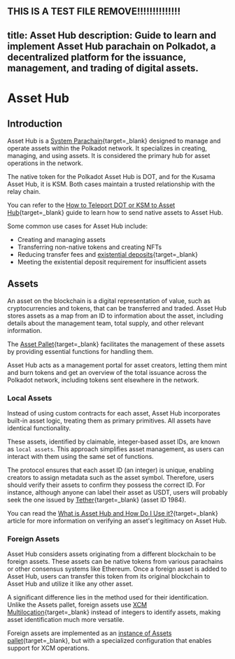 THIS IS  A TEST FILE REMOVE!!!!!!!!!!!!!!
---
title: Asset Hub
description: Guide to learn and implement Asset Hub parachain on Polkadot, a decentralized platform for the issuance, management, and trading of digital assets.
---

# Asset Hub

## Introduction

Asset Hub is a [System Parachain](https://wiki.polkadot.network/docs/learn-system-chains){target=\_blank} designed to manage and operate assets within the Polkadot network. It specializes in creating, managing, and using assets. It is considered the primary hub for asset operations in the network. 

The native token for the Polkadot Asset Hub is DOT, and for the Kusama Asset Hub, it is KSM. Both cases maintain a trusted relationship with the relay chain.

You can refer to the [How to Teleport DOT or KSM to Asset Hub](https://support.polkadot.network/support/solutions/articles/65000181119){target=\_blank} guide to learn how to send native assets to Asset Hub.

Some common use cases for Asset Hub include:

- Creating and managing assets
- Transferring non-native tokens and creating NFTs
- Reducing transfer fees and [existential deposits](https://support.polkadot.network/support/solutions/articles/65000168651){target=\_blank}
- Meeting the existential deposit requirement for insufficient assets

## Assets

An asset on the blockchain is a digital representation of value, such as cryptocurrencies and tokens, that can be transferred and traded. Asset Hub stores assets as a map from an ID to information about the asset, including details about the management team, total supply, and other relevant information. 

The [Asset Pallet](https://paritytech.github.io/polkadot-sdk/master/pallet_assets/index.html){target=\_blank} facilitates the management of these assets by providing essential functions for handling them.

Asset Hub acts as a management portal for asset creators, letting them mint and burn tokens and get an overview of the total issuance across the Polkadot network, including tokens sent elsewhere in the network.

### Local Assets

Instead of using custom contracts for each asset, Asset Hub incorporates built-in asset logic, treating them as primary primitives. All assets have identical functionality.

These assets, identified by claimable, integer-based asset IDs, are known as `local assets`. This approach simplifies asset management, as users can interact with them using the same set of functions.

The protocol ensures that each asset ID (an integer) is unique, enabling creators to assign metadata such as the asset symbol. Therefore, users should verify their assets to confirm they possess the correct ID. For instance, although anyone can label their asset as USDT, users will probably seek the one issued by [Tether](https://tether.to/en/){target=\_blank} (asset ID 1984).

You can read the [What is Asset Hub and How Do I Use it?](https://support.polkadot.network/support/solutions/articles/65000181800){target=\_blank} article for more information on verifying an asset's legitimacy on Asset Hub.

### Foreign Assets

Asset Hub considers assets originating from a different blockchain to be foreign assets. These assets can be native tokens from various parachains or other consensus systems like Ethereum. Once a foreign asset is added to Asset Hub, users can transfer this token from its original blockchain to Asset Hub and utilize it like any other asset.

A significant difference lies in the method used for their identification. Unlike the Assets pallet, foreign assets use [XCM Multilocation](https://wiki.polkadot.network/docs/learn/xcm/fundamentals/multilocation-summary){target=\_blank} instead of integers to identify assets, making asset identification much more versatile.

Foreign assets are implemented as an [instance of Assets pallet](https://github.com/paritytech/polkadot-sdk/blob/035211d707d0a74a2a768fd658160721f09d5b44/cumulus/parachains/runtimes/assets/asset-hub-rococo/src/lib.rs#L408){target=\_blank}, but with a specialized configuration that enables support for XCM operations.
